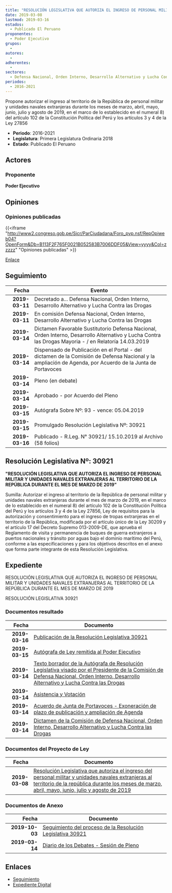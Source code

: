 ```yaml
---
title: "RESOLUCIÓN LEGISLATIVA QUE AUTORIZA EL INGRESO DE PERSONAL MILITAR Y UNIDADES NAVALES EXTRANJERAS AL TERRITORIO DE LA REPÚBLICA DURANTE LOS MESES DE MARZO, ABRIL, MAYO, JUNIO, JULIO Y AGOSTO DE 2019"
date: 2019-03-08
lastmod: 2019-03-16
estados: 
  - Publicado El Peruano
proponentes: 
  - Poder Ejecutivo
grupos: 
  - 
autores: 
  - 
adherentes: 
  - 
sectores: 
  - Defensa Nacional, Orden Interno, Desarrollo Alternativo y Lucha Contra las Drogas
periodos: 
  - 2016-2021
---
```


Propone autorizar el ingreso al territorio de la República de personal militar y unidades navales extranjeras durante los meses de marzo, abril, mayo, junio, julio y agosto de 2019, en el marco de lo establecido en el numeral 8) del artículo 102 de la Constitución Política del Perú y los artículos 3 y 4 de la Ley 27856

- **Periodo**: 2016-2021
- **Legislatura**: Primera Legislatura Ordinaria 2018
- **Estado**: Publicado El Peruano

## Actores

### Proponente

**Poder Ejecutivo**


## Opiniones

### Opiniones publicadas

{{<iframe "http://www2.congreso.gob.pe/Sicr/ParCiudadana/Foro_pvp.nsf/RepOpiweb04?OpenForm&Db=B113F2F765F0021B052583B7006DDF05&View=yyyy&Col=zzzzz" "Opiniones publicadas" >}}

[Enlace](http://www2.congreso.gob.pe/Sicr/ParCiudadana/Foro_pvp.nsf/RepOpiweb04?OpenForm&Db=B113F2F765F0021B052583B7006DDF05&View=yyyy&Col=zzzzz)

## Seguimiento

| Fecha | Evento |
|------:|--------|
| **2019-03-11** | Decretado a... Defensa Nacional, Orden Interno, Desarrollo Alternativo y Lucha Contra las Drogas|
| **2019-03-11** | En comisión Defensa Nacional, Orden Interno, Desarrollo Alternativo y Lucha Contra las Drogas|
| **2019-03-14** | Dictamen Favorable Sustitutorio Defensa Nacional, Orden Interno, Desarrollo Alternativo y Lucha Contra las Drogas Mayoria - / en Relatoría 14.03.2019|
| **2019-03-14** | Dispensado de Publicación en el Portal - del dictamen de la Comisión de Defensa Nacional y la ampliación de Agenda, por Acuerdo de la Junta de Portavoces|
| **2019-03-14** | Pleno (en debate)|
| **2019-03-14** | Aprobado - por Acuerdo del Pleno|
| **2019-03-15** | Autógrafa Sobre Nº: 93 - vence: 05.04.2019|
| **2019-03-15** | Promulgado Resolución Legislativa Nº: 30921|
| **2019-03-16** | Publicado - R.Leg. N° 30921/ 15.10.2019 al Archivo (58 folios)|

## Resolución Legislativa Nº: 30921

**"RESOLUCIÓN LEGISLATIVA QUE AUTORIZA EL INGRESO DE PERSONAL MILITAR Y UNIDADES NAVALES EXTRANJERAS AL TERRITORIO DE LA REPÚBLICA DURANTE EL MES DE MARZO DE 2019"**

Sumilla: Autorizar el ingreso al territorio de la República de personal militar y unidades navales extranjeras durante el mes de marzo de 2019, en el marco de lo establecido en el numeral 8) del artículo 102 de la Constitución Política del Perú y los artículos 3 y 4 de la Ley 27856, Ley de requisitos para la autorización y consentimiento para el ingreso de tropas extranjeras en el territorio de la República, modificada por el artículo único de la Ley 30209 y el artículo 17 del Decreto Supremo 013-2009-DE, que aprueba el Reglamento de visita y permanencia de buques de guerra extranjeros a puertos nacionales y tránsito por aguas bajo el dominio marítimo del Perú, conforme a las especificaciones y para los objetivos descritos en el anexo que forma parte integrante de esta Resolución Legislativa.


## Expediente

RESOLUCIÓN LEGISLATIVA QUE AUTORIZA EL INGRESO DE PERSONAL MILITAR Y UNIDADES NAVALES EXTRANJERAS AL TERRITORIO DE LA REPÚBLICA DURANTE EL MES DE MARZO DE 2019

RESOLUCIÓN LEGISLATIVA 30921


### Documentos resultado

| Fecha | Documento |
|------:|--------|
| **2019-03-16** | [Publicación de la Resolución Legislativa 30921](http://www.leyes.congreso.gob.pe/Documentos/2016_2021/ADLP/Normas_Legales/30921-RLG.pdf) |
| **2019-03-15** | [Autógrafa de Ley remitida al Poder Ejecutivo](http://www.leyes.congreso.gob.pe/Documentos/2016_2021/ADLP/Texto_Aprobado/AU0402120190315.pdf) |
| **2019-03-14** | [Texto borrador de la Autógrafa de Resolución Legislativa visado por el Presidente de la Comisión de Defensa Nacional, Orden Interno, Desarrollo Alternativo y Lucha Contra las Drogas](http://www.leyes.congreso.gob.pe/Documentos/2016_2021/Texto_Borrador_de_Autografa/BAU0402120190314.pdf) |
| **2019-03-14** | [Asistencia y Votación](http://www.leyes.congreso.gob.pe/Documentos/2016_2021/Asistencia_y_Votacion/Proyectos_de_Ley/PL_AV04021_20190314..pdf) |
| **2019-03-14** | [Acuerdo de Junta de Portavoces - Exoneración de plazo de publicación y ampliación de Agenda](http://www.leyes.congreso.gob.pe/Documentos/2016_2021/Acuerdos/Junta_Portavoces/PL_AJP04021_20190314.pdf) |
| **2019-03-14** | [Dictamen de la Comisión de Defensa Nacional, Orden Interno, Desarrollo Alternativo y Lucha Contra las Drogas](http://www.leyes.congreso.gob.pe/Documentos/2016_2021/Dictamenes/Proyectos_de_Ley/04021DC07MAY20190314..pdf) |

### Documentos del Proyecto de Ley

| Fecha | Documento |
|------:|--------|
| **2019-03-08** | [Resolución Legislativa que autoriza el ingreso del personal militar y unidades navales extranjeras al territorio de la república durante los meses de marzo, abril, mayo, junio, julio y agosto de 2019](http://www.leyes.congreso.gob.pe/Documentos/2016_2021/Proyectos_de_Ley_y_de_Resoluciones_Legislativas/PL0402120190308.pdf) |

### Documentos de Anexo

| Fecha | Documento |
|------:|--------|
| **2019-10-03** | [Seguimiento del proceso de la Resolución Legislativa 30921](http://www.leyes.congreso.gob.pe/Documentos/2016_2021/Seguimiento_de_Proyectos_de_Ley/04021PL20191003.pdf) |
| **2019-03-14** | [Diario de los Debates - Sesión de Pleno](http://www2.congreso.gob.pe/Sicr/DiarioDebates/Publicad.nsf/SesionesPleno/05256D6E0073DFE9052583BE005C6657/$FILE/SLO-2018-1.pdf) |

## Enlaces 

- [Seguimiento](http://www2.congreso.gob.pe/Sicr/TraDocEstProc/CLProLey2016.nsf/f7fff46988ca05b1052578e100829cc7/cb468a68a8d1b09a052583b7007f6656?OpenDocument)
- [Expediente Digital](http://www2.congreso.gob.pe/Sicr/TraDocEstProc/CLProLey2016.nsf/f7fff46988ca05b1052578e100829cc7/cb468a68a8d1b09a052583b7007f6656?OpenDocument&Click=05257FB7005EB655.eb71d0cf91d8294e05256cdf006b5706/$Body/0.1C6C)

